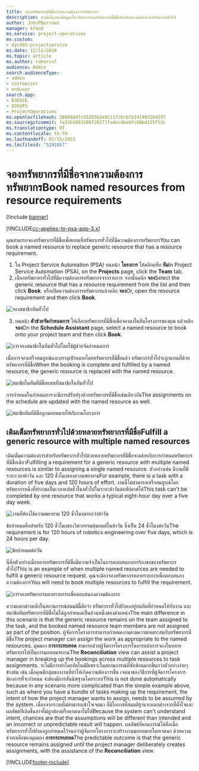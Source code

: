 ```yaml
---
title: จองทรัพยากรที่มีชื่อจากความต้องการทรัพยากร
description: หัวข้อนี้แสดงข้อมูลเกี่ยวกับการจองทรัพยากรที่มีชื่อสำหรับความต้องการทรัพยากรทั่วไป
author: JohnPBurrows
manager: kfend
ms.service: project-operations
ms.custom:
- dyn365-projectservice
ms.date: 12/11/2018
ms.topic: article
ms.author: ruhercul
audience: Admin
search.audienceType:
- admin
- customizer
- enduser
search.app:
- D365CE
- D365PS
- ProjectOperations
ms.openlocfilehash: 50858d4fc55285b2e91117c6cbfb2419931b4197
ms.sourcegitcommit: fa32b1893286f20271fa4ec4be8fc68bd135f53c
ms.translationtype: HT
ms.contentlocale: th-TH
ms.lasthandoff: 02/15/2021
ms.locfileid: "5291057"
---
```

# <a name="book-named-resources-from-resource-requirements"></a><span data-ttu-id="2aff6-103">จองทรัพยากรที่มีชื่อจากความต้องการทรัพยากร</span><span class="sxs-lookup"><span data-stu-id="2aff6-103">Book named resources from resource requirements</span></span>

[!include [banner](../includes/psa-now-project-operations.md)]

[!INCLUDE[cc-applies-to-psa-app-3.x](../includes/cc-applies-to-psa-app-3x.md)]

<span data-ttu-id="2aff6-104">คุณสามารถจองทรัพยากรที่มีชื่อเพื่อแทนที่ทรัพยากรทั่วไปที่มีความต้องการทรัพยากร</span><span class="sxs-lookup"><span data-stu-id="2aff6-104">You can book a named resource to replace generic resource that has a resource requirement.</span></span>

1. <span data-ttu-id="2aff6-105">ใน Project Service Automation (PSA) บนหน้า **โครงการ** ให้คลิกแท็บ **ทีม**</span><span class="sxs-lookup"><span data-stu-id="2aff6-105">In Project Service Automation (PSA), on the **Projects** page, click the **Team** tab.</span></span>
2. <span data-ttu-id="2aff6-106">เลือกทรัพยากรทั่วไปที่มีความต้องการทรัพยากรจากรายการ จากนั้นคลิก **จอง**</span><span class="sxs-lookup"><span data-stu-id="2aff6-106">Select the generic resource that has a resource requirement from the list and then click **Book**.</span></span> <span data-ttu-id="2aff6-107">หรือเปิดความต้องการทรัพยากรแล้วคลิก **จอง**</span><span class="sxs-lookup"><span data-stu-id="2aff6-107">Or, open the resource requirement and then click **Book**.</span></span>


![จองสมาชิกทีมทั่วไป](media/RM-how-to-14.png)


3. <span data-ttu-id="2aff6-109">บนหน้า **ตัวช่วยจัดกำหนดการ** ให้เลือกทรัพยากรที่มีชื่อเพื่อจองลงในทีมโครงการของคุณ แล้วคลิก **จอง**</span><span class="sxs-lookup"><span data-stu-id="2aff6-109">On the **Schedule Assistant** page, select a named resource to book onto your project team and then click **Book**.</span></span>

![การจองสมาชิกในทีมทั่วไปโดยใช้ผู้ช่วยจัดกำหนดการ](media/RM-how-to-15.png)

<span data-ttu-id="2aff6-111">เมื่อการจองเสร็จสมบูรณ์และบรรลุเป้าหมายโดยทรัพยากรที่มีชื่อแล้ว ทรัพยากรทั่วไปจะถูกแทนที่ด้วยทรัพยากรที่มีชื่อ</span><span class="sxs-lookup"><span data-stu-id="2aff6-111">When the booking is complete and fulfilled by a named resource, the generic resource is replaced with the named resource.</span></span>

![สมาชิกในทีมที่มีชื่อแทนที่สมาชิกในทีมทั่วไป](media/RM-how-to-16.png)

<span data-ttu-id="2aff6-113">การกำหนดในกำหนดการจะมีการปรับปรุงด้วยทรัพยากรที่มีชื่อเช่นเดียวกัน</span><span class="sxs-lookup"><span data-stu-id="2aff6-113">The assignments on the schedule are updated with the named resource as well.</span></span>

![สมาชิกทีมที่มีชื่อถูกมอบหมายให้กับงานโครงการ](media/RM-how-to-17.png)

## <a name="fulfill-a-generic-resource-with-multiple-named-resources"></a><span data-ttu-id="2aff6-115">เติมเต็มทรัพยากรทั่วไปด้วยหลายทรัพยากรที่มีชื่อ</span><span class="sxs-lookup"><span data-stu-id="2aff6-115">Fulfill a generic resource with multiple named resources</span></span>
<span data-ttu-id="2aff6-116">เติมเต็มความต้องการสำหรับทรัพยากรทั่วไปด้วยหลายทรัพยากรที่มีชื่อจะคล้ายกับการกำหนดทรัพยากรที่มีชื่อเดียว</span><span class="sxs-lookup"><span data-stu-id="2aff6-116">Fulfilling a requirement for a generic resource with multiple named resources is similar to assigning a single named resource.</span></span> <span data-ttu-id="2aff6-117">ตัวอย่างเช่น มีงานที่มีระยะเวลาห้าวัน และ 120 ชั่วโมงของความพยายาม</span><span class="sxs-lookup"><span data-stu-id="2aff6-117">For example, there is a task with a duration of five days and 120 hours of effort.</span></span> <span data-ttu-id="2aff6-118">งานนี้ไม่สามารถเสร็จสมบูรณ์โดยทรัพยากรหนึ่งที่ทำงานเป็นเวลาแปดชั่วโมงทั่วไปในระยะห้าวันต่อสัปดาห์ได้</span><span class="sxs-lookup"><span data-stu-id="2aff6-118">This task can't be completed by one resource that works a typical eight-hour day over a five day week.</span></span> 

![งานที่ต้องใช้ความพยายาม 120 ชั่วโมงมากกว่าห้าวัน](media/RM-how-to-21.png)

<span data-ttu-id="2aff6-120">ข้อกำหนดคือสำหรับ 120 ชั่วโมงของวิศวกรรมหุ่นยนต์ในห้าวัน ซึ่งเป็น 24 ชั่วโมงต่อวัน</span><span class="sxs-lookup"><span data-stu-id="2aff6-120">The requirement is for 120 hours of robotics engineering over five days, which is 24 hours per day.</span></span>

![ข้อกำหนดต่อวัน](media/RM-how-to-22.png)

<span data-ttu-id="2aff6-122">นี่คือตัวอย่างเมื่อหลายทรัพยากรที่มีชื่อมีความจำเป็นในการตอบสนองการร้องขอของทรัพยากรทั่วไป</span><span class="sxs-lookup"><span data-stu-id="2aff6-122">This is an example of when multiple named resources are needed to fulfill a generic resource request.</span></span> <span data-ttu-id="2aff6-123">คุณจะต้องจองทรัพยากรหลายรายการเพื่อตอบสนองความต้องการ</span><span class="sxs-lookup"><span data-stu-id="2aff6-123">You will need to book multiple resources to fulfill the requirement.</span></span>

![การจองทรัพยากรหลายรายการเพื่อตอบสนองความต้องการ](media/RM-how-to-23.png)

<span data-ttu-id="2aff6-125">ความแตกต่างหลักในสถานการณ์สมมตินี้คือว่า ทรัพยากรทั่วไปยังคงอยู่บนทีมที่กำหนดให้กับงาน และสมาชิกทีมทรัพยากรที่มีชื่อไม่ได้ถูกกำหนดเป็นส่วนหนึ่งของตำแหน่ง</span><span class="sxs-lookup"><span data-stu-id="2aff6-125">The main difference in this scenario is that the generic resource remains on the team assigned to the task, and the booked named resource team members are not assigned as part of the position.</span></span> <span data-ttu-id="2aff6-126">ผู้จัดการโครงการสามารถกำหนดงานตามความเหมาะสมกับทรัพยากรที่มีชื่อ</span><span class="sxs-lookup"><span data-stu-id="2aff6-126">The project manager can assign the work as appropriate to the named resources.</span></span> <span data-ttu-id="2aff6-127">มุมมอง **การกระทบยอด** สามารถช่วยผู้จัดการโครงการในการแบ่งการจองในหลายทรัพยากรไปเป็นการมอบหมายงาน</span><span class="sxs-lookup"><span data-stu-id="2aff6-127">The **Reconciliation** view can assist a project manager in breaking up the bookings across multiple resources to task assignments.</span></span> <span data-ttu-id="2aff6-128">จะไม่มีการทำโดยอัตโนมัติเพราะในสถานการณ์ที่ซับซ้อนมากขึ้นกว่าตัวอย่างง่ายๆ ข้างต้น เช่น เมื่อคุณมีกลุ่มของงานที่ทำให้เกิดความต้องการขึ้น เจตนาของวิธีการที่ผู้จัดการโครงการต้องการที่จะกำหนด จะต้องมีการสันนิษฐานโดยระบบ</span><span class="sxs-lookup"><span data-stu-id="2aff6-128">This is not done automatically because in any scenario more complicated than the simple example above, such as where you have a bundle of tasks making up the requirement, the intent of how the project manager wants to assign, needs to be assumed by the system.</span></span> <span data-ttu-id="2aff6-129">เนื่องจากระบบไม่สามารถเข้าใจเจตนา ก็มีโอกาสที่สมมติฐานจะแตกต่างจากที่ตั้งใจและผลลัพธ์ที่เกิดขึ้นอาจไม่ถูกต้องหรือคาดเดาไม่ได้</span><span class="sxs-lookup"><span data-stu-id="2aff6-129">Because the system can't understand intent, chances are that the assumptions will be different than intended and an incorrect or unpredictable result will happen.</span></span> <span data-ttu-id="2aff6-130">ผลลัพธ์ที่คาดการณ์ได้คือเมื่อทรัพยากรทั่วไปยังคงถูกกำหนดไว้จนกว่าผู้จัดการโครงการจะสร้างงานมอบหมายโดยเจตนา ด้วยความช่วยเหลือของมุมมอง **การกระทบยอด**</span><span class="sxs-lookup"><span data-stu-id="2aff6-130">The predictable outcome is that the generic resource remains assigned until the project manager deliberately creates assignments, with the assistance of the **Reconciliation** view.</span></span>




[!INCLUDE[footer-include](../includes/footer-banner.md)]